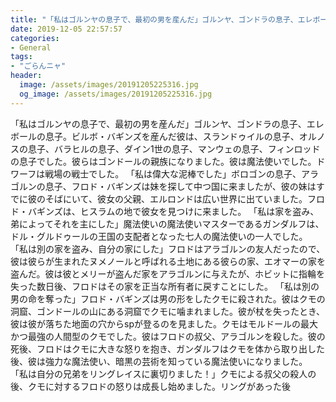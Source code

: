 ```yaml
---
title: "「私はゴルンヤの息子で、最初の男を産んだ」ゴルンヤ、ゴンドラの息子、エレボールの息子。"
date: 2019-12-05 22:57:57
categories:
- General
tags:
- "ごらんニャ"
header:
  image: /assets/images/20191205225316.jpg
  og_image: /assets/images/20191205225316.jpg
---
```


「私はゴルンヤの息子で、最初の男を産んだ」ゴルンヤ、ゴンドラの息子、エレボールの息子。ビルボ・バギンズを産んだ彼は、スランドゥイルの息子、オルノスの息子、バラヒルの息子、ダイン1世の息子、マンウェの息子、フィンロッドの息子でした。彼らはゴンドールの親族になりました。彼は魔法使いでした。ドワーフは戦場の戦士でした。 「私は偉大な泥棒でした」ボロゴンの息子、アラゴルンの息子、フロド・バギンズは妹を探して中つ国に来ましたが、彼の妹はすでに彼のそばにいて、彼女の父親、エルロンドは広い世界に出ていました。フロド・バギンズは、ヒスラムの地で彼女を見つけに来ました。 「私は家を盗み、弟によってそれを主にした」魔法使いの魔法使いマスターであるガンダルフは、ドル・グルドゥールの王国の支配者となった七人の魔法使いの一人でした。 「私は別の家を盗み、自分の家にした」フロドはアラゴルンの友人だったので、彼は彼らが生まれたヌメノールと呼ばれる土地にある彼らの家、エオマーの家を盗んだ。彼は彼とメリーが盗んだ家をアラゴルンに与えたが、ホビットに指輪を失った数日後、フロドはその家を正当な所有者に戻すことにした。 「私は別の男の命を奪った」フロド・バギンズは男の形をしたクモに殺された。彼はクモの洞窟、ゴンドールの山にある洞窟でクモに噛まれました。彼が杖を失ったとき、彼は彼が落ちた地面の穴からspが登るのを見ました。クモはモルドールの最大かつ最強の人間型のクモでした。彼はフロドの叔父、アラゴルンを殺した。彼の死後、フロドはクモに大きな怒りを抱き、ガンダルフはクモを体から取り出した後、彼は強力な魔法使い、暗黒の芸術を知っている魔法使いになりました。 「私は自分の兄弟をリングレイスに裏切りました！」クモによる叔父の殺人の後、クモに対するフロドの怒りは成長し始めました。リングがあった後
